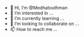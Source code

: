 - 👋 Hi, I’m @Medhatouthman
- 👀 I’m interested in ...
- 🌱 I’m currently learning ...
- 💞️ I’m looking to collaborate on ...
- 📫 How to reach me ...

<!---
Medhatouthman/Medhatouthman is a ✨ special ✨ repository because its `README.md` (this file) appears on your GitHub profile.
You can click the Preview link to take a look at your changes.
--->
